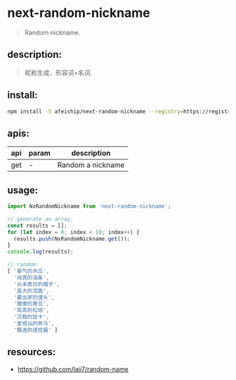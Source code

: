 # next-random-nickname
> Random nickname.

## description:
> 昵称生成，形容词+名词. 

## install:
```bash
npm install -S afeiship/next-random-nickname --registry=https://registry.npm.taobao.org
```

## apis:
| api | param | description       |
|-----|-------|-------------------|
| get | -     | Random a nickname |

## usage:
```js
import NxRandomNickname from 'next-random-nickname';

// generate an array:
const results = [];
for (let index = 0; index < 10; index++) {
  results.push(NxRandomNickname.get());
}
console.log(results);

// random:
[ '豪气的木瓜',
  '纯真的油条',
  '从未表白的帽子',
  '高大的泡面',
  '要出家的馒头',
  '傻傻的黄豆',
  '乖乖的松球',
  '沉稳的饭卡',
  '爱搭讪的奔马',
  '飘逸的遥控器' ]
```

## resources:
- https://github.com/laii7/random-name
